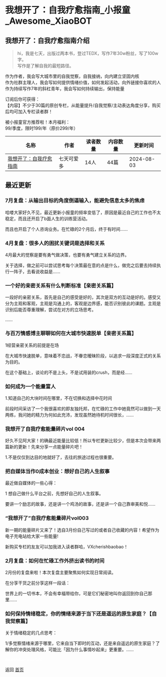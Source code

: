 # 我想开了：自我疗愈指南_小报童_Awesome_XiaoBOT

## 我想开了：自我疗愈指南介绍
> hi，我是七天，出版过两本书，登过TEDX，写作7年30w粉丝，写了100w字。    
写作是了解自我的最短路径。    
    
作为作者，我会写大城市里的自我觉察，自我接纳，向内建立坚固内核    
作为社群主理人，我会写如何提供情绪价值，如何发起活动，向外链接你喜欢的人    
作为持续写作7年的斜杠青年，我会写如何持续输出，保持能量    
    
订阅后你可获得：    
【内容】不少于30篇的原创专栏，从能量提升/自我觉察/主动表达角度分享，购买后均可加入专栏读者群！    
    
被小报童官方推荐啦！本月福利：    
99/季度，限时199/年（原价299/年）  
  


|名称|作者|读者数量|内容数量|更新时间|
|---|---|---|---|---|
|[我想开了：自我疗愈指南](https://xiaobot.net/p/woxiangkaile?refer=0b133df9-27dc-423b-8101-639049001c13)|七天可爱多|14人|44篇|2024-08-03|

## 最近更新
### 7月复盘：从输出目标的角度倒逼输入，能避免信息太多的焦虑

哈喽大家好久不见，最近更新小报童的频率变低了，原因是最近自己的工作也不太稳定，而且还开启了b面人生的训练营活动。

而且也开启了个人咨询业务。在忙碌的2个月后，终于有时间......

### 4月复盘：很多人的困扰关键词是选择和关系

4月最大的觉察是要有勇气做决策，也要有勇气建立关系的边界。

关于选择，做之前可以尝试思考每个决策最在意的点是什么，做完之后要去持续执行一阵子，去看说收益是......

### 一个好的亲密关系有什么判断标准【亲密关系篇】

一段好的亲密关系，首先是自己的感受是好的，其次是双方的互动是好的。感受又分为主观和客观，主观是沟通上的，客观是边界感，能否识别彼此的课题。主观是识别后能否尊重理解，尝试在对方的立场思考。

......

### 与百万情感博主聊聊如何在大城市快速脱单【亲密关系篇】

1经营亲密关系的前提是在场

在大城市快速脱单，意味着不恋战，不眷恋暧昧阶段，以追求一段深度正式的关系为目的。

在这个基础上，谈论的不是上头，不是试用装的crush，而是经......

### 如何成为一个能量富人

1.知道自己的大块时间在哪里，不在切换和选择中花时间

前段时间采访了一个我很喜欢的即友独托邦，在忙碌的工作中她竟然可以做到一天两练，我问她的精力为何如此充沛，发现虽然她待机时间很长，......

### 我想开了自我疗愈能量碎片vol 004

好久不见阿大家！的确最近能量比较低！所以专栏更新比较少，但是本次会带来两篇新的更新！先来分享一点能量碎片吧！

1.不是仅仅到达目的地就好了，去往的旅途过程也很重要。

### 把自媒体当作0成本创业：想好自己的人生叙事

最近做自媒体的一些心得：

1 想自己做什么平台之前，先想好自己的人生叙事。

要讲一个励志的故事，还是讲一个鸡汤的故事，还是讲一个自己靠审美和悦......

### “我想开了”自我疗愈能量碎片vol003

新一期的能量碎片又来了！选自3月份自己写过的或者自己收藏的内容！希望作为电子充电站给大家一些能量!

新购买专栏的友友可以加我进入读者群哈，VXcherishbaobao！

### 2月复盘：如何在忙碌工作外挤出读书的时间

2月份的复盘来啦！本次复盘主要聚焦如何实现日常阅读。

在分享干货之前分享这样一段话：

世界上的一切书本，不会有幸福带给你，可是它们秘密地叫你返回到你自己那里......

### 如何保持情绪稳定，你的情绪来源于当下还是遥远的原生家庭？【自我觉察篇】

关于情绪稳定的几点思考：



1/多觉察情绪来源于哪里，它来自当下即时的互动，还是来自遥远的原生家庭？了解你的冲突处理风格，可能比「因为什么事情吵起来」更重要。......


<a href="https://github.com/Reno9527/awesome-xiaobot" style="color: white; text-decoration: none;">awesome-xiaobot</a>

返回 [首页](../README.md)
